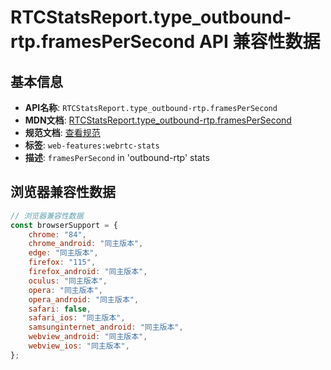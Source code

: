 # RTCStatsReport.type_outbound-rtp.framesPerSecond API 兼容性数据

## 基本信息

- **API名称**: `RTCStatsReport.type_outbound-rtp.framesPerSecond`
- **MDN文档**: [RTCStatsReport.type_outbound-rtp.framesPerSecond](https://developer.mozilla.org/docs/Web/API/RTCOutboundRtpStreamStats/framesPerSecond)
- **规范文档**: [查看规范](https://w3c.github.io/webrtc-stats/#dom-rtcoutboundrtpstreamstats-framespersecond)
- **标签**: `web-features:webrtc-stats`
- **描述**: `framesPerSecond` in 'outbound-rtp' stats

## 浏览器兼容性数据

```javascript
// 浏览器兼容性数据
const browserSupport = {
    chrome: "84",
    chrome_android: "同主版本",
    edge: "同主版本",
    firefox: "115",
    firefox_android: "同主版本",
    oculus: "同主版本",
    opera: "同主版本",
    opera_android: "同主版本",
    safari: false,
    safari_ios: "同主版本",
    samsunginternet_android: "同主版本",
    webview_android: "同主版本",
    webview_ios: "同主版本",
};

```

